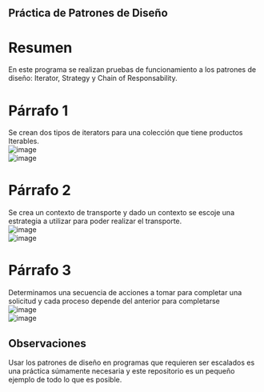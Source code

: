 ## Práctica de Patrones de Diseño
# Resumen
En este programa se realizan pruebas de funcionamiento a los patrones de diseño: Iterator, Strategy y Chain of Responsability.
# Párrafo 1
Se crean dos tipos de iterators para una colección que tiene productos Iterables. <br/>
![image](https://github.com/user-attachments/assets/47d3e708-beb3-47e4-aa34-da8939a55040)  <br/>
![image](https://github.com/user-attachments/assets/df1dd3d7-a0a7-4733-837d-7dd6d90fa368) <br/>
# Párrafo 2
Se crea un contexto de transporte y dado un contexto se escoje una estrategia a utilizar para poder realizar el transporte. <br/>
![image](https://github.com/user-attachments/assets/52414cdb-e24d-4781-8f2f-a2a05fd16970) <br/>
![image](https://github.com/user-attachments/assets/1840fd37-ee80-4281-99b7-90eb9a834dc0) <br/>
# Párrafo 3
Determinamos una secuencia de acciones a tomar para completar una solicitud y cada proceso depende del anterior para completarse <br/>
![image](https://github.com/user-attachments/assets/3391a89a-2b3d-4fca-89db-b96322cfa55d) <br/>
![image](https://github.com/user-attachments/assets/a69c99f2-b13f-4300-9f6e-baf2bbebc389) <br/>

## Observaciones
Usar los patrones de diseño en programas que requieren ser escalados es una práctica súmamente necesaria y este repositorio es un pequeño ejemplo de todo lo que es posible.

